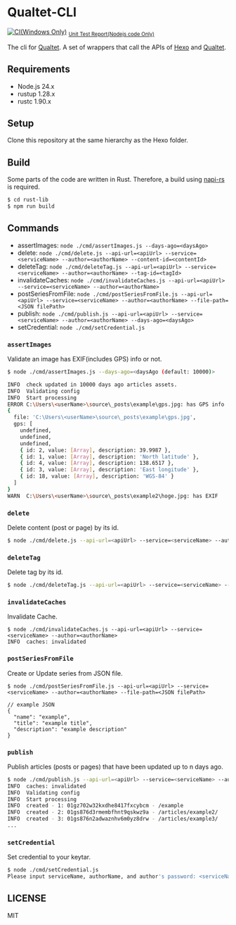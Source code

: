 # Qualtet-CLI

[![CI(Windows Only)](https://github.com/yoshinorin/qualtet-cli/actions/workflows/ci.yml/badge.svg)](https://github.com/yoshinorin/qualtet-cli/actions/workflows/ci.yml) <sub> [Unit Test Report(Nodejs code Only)](https://yoshinorin.github.io/qualtet-cli/coverage/) </sub>

The cli for [Qualtet](https://github.com/yoshinorin/qualtet). A set of wrappers that call the APIs of [Hexo](https://github.com/hexojs/hexo) and [Qualtet](https://github.com/yoshinorin/qualtet).

## Requirements

* Node.js 24.x
* rustup 1.28.x
* rustc 1.90.x

## Setup

Clone this repository at the same hierarchy as the Hexo folder.

## Build

Some parts of the code are written in Rust. Therefore, a build using [napi-rs](https://github.com/napi-rs/napi-rs) is required.

```sh
$ cd rust-lib
$ npm run build
```

## Commands

- assertImages: `node ./cmd/assertImages.js --days-ago=<daysAgo>`
- delete: `node ./cmd/delete.js --api-url=<apiUrl> --service=<serviceName> --author=<authorName> --content-id=<contentId>`
- deleteTag: `node ./cmd/deleteTag.js --api-url=<apiUrl> --service=<serviceName> --author=<authorName> --tag-id=<tagId>`
- invalidateCaches: `node ./cmd/invalidateCaches.js --api-url=<apiUrl> --service=<serviceName> --author=<authorName>`
- postSeriesFromFile: `node ./cmd/postSeriesFromFile.js --api-url=<apiUrl> --service=<serviceName> --author=<authorName> --file-path=<JSON filePath>`
- publish: `node ./cmd/publish.js --api-url=<apiUrl> --service=<serviceName> --author=<authorName> --days-ago=<daysAgo>`
- setCredential: `node ./cmd/setCredential.js`

### `assertImages`

Validate an image has EXIF(includes GPS) info or not.

```sh
$ node ./cmd/assertImages.js --days-ago=<daysAgo (default: 10000)>

INFO  check updated in 10000 days ago articles assets.
INFO  Validating config
INFO  Start processing
ERROR C:\Users\<userName>\source\_posts\example\gps.jpg: has GPS info
{
  file: 'C:\Users\<userName>\source\_posts\example\gps.jpg',
  gps: [
    undefined,
    undefined,
    undefined,
    { id: 2, value: [Array], description: 39.9987 },
    { id: 1, value: [Array], description: 'North latitude' },
    { id: 4, value: [Array], description: 138.6517 },
    { id: 3, value: [Array], description: 'East longitude' },
    { id: 18, value: [Array], description: 'WGS-84' }
  ]
}
WARN  C:\Users\<userName>\source\_posts\example2\hoge.jpg: has EXIF
```

### `delete`

Delete content (post or page) by its id.

```sh
$ node ./cmd/delete.js --api-url=<apiUrl> --service=<serviceName> --author=<authorName> --content-id=<contentId>
```

### `deleteTag`

Delete tag by its id.

```sh
$ node ./cmd/deleteTag.js --api-url=<apiUrl> --service=<serviceName> --author=<authorName> --tag-id=<tagId>
```

### `invalidateCaches`

Invalidate Cache.

```
$ node ./cmd/invalidateCaches.js --api-url=<apiUrl> --service=<serviceName> --author=<authorName>
INFO  caches: invalidated
```

### `postSeriesFromFile`

Create or Update series from JSON file.

```
$ node ./cmd/postSeriesFromFile.js --api-url=<apiUrl> --service=<serviceName> --author=<authorName> --file-path=<JSON filePath>

// example JSON
{
  "name": "example",
  "title": "example title",
  "description": "example description"
}
```

### `publish`

Publish articles (posts or pages) that have been updated up to n days ago.

```sh
$ node ./cmd/publish.js --api-url=<apiUrl> --service=<serviceName> --author=<authorName> --days-ago=<daysAgo>
INFO  caches: invalidated
INFO  Validating config
INFO  Start processing
INFO  created - 1: 01gz702w32kxdhe8417fxcybcm - /example
INFO  created - 2: 01gs876d3rmembfhnt9qskwz9a - /articles/example2/
INFO  created - 3: 01gs876n2adwaznhv6m0yz8drw - /articles/example3/
...
```

### `setCredential`

Set credential to your keytar.

```sh
$ node ./cmd/setCredential.js
Please input serviceName, authorName, and author's password: <serviceName> <authorName> <password>
```

## LICENSE

MIT